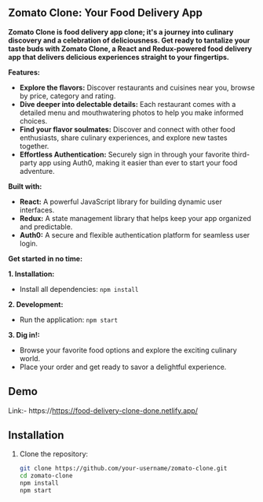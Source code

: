 ## Zomato Clone: Your Food Delivery App

**Zomato Clone is food delivery app clone; it's a journey into culinary discovery and a celebration of deliciousness. Get ready to tantalize your taste buds with Zomato Clone, a React and Redux-powered food delivery app that delivers delicious experiences straight to your fingertips.**

**Features:**

* **Explore the flavors:** Discover restaurants and cuisines near you, browse by price, category and rating.
* **Dive deeper into delectable details:** Each restaurant comes with a detailed menu and mouthwatering photos to help you make informed choices.
* **Find your flavor soulmates:** Discover and connect with other food enthusiasts, share culinary experiences, and explore new tastes together.
* **Effortless Authentication:** Securely sign in through your favorite third-party app using Auth0, making it easier than ever to start your food adventure.

**Built with:**

* **React:** A powerful JavaScript library for building dynamic user interfaces.
* **Redux:** A state management library that helps keep your app organized and predictable.
* **Auth0:** A secure and flexible authentication platform for seamless user login.

**Get started in no time:**

**1. Installation:**

* Install all dependencies: `npm install`

**2. Development:**

* Run the application: `npm start`

**3. Dig in!:**

* Browse your favorite food options and explore the exciting culinary world.
* Place your order and get ready to savor a delightful experience.
  
## Demo

Link:- https://https://food-delivery-clone-done.netlify.app/

## Installation

1. Clone the repository:

   ```bash
   git clone https://github.com/your-username/zomato-clone.git
   cd zomato-clone
   npm install
   npm start
   ```
